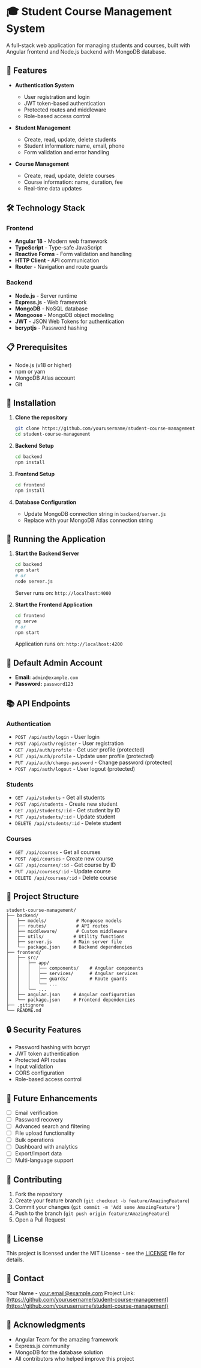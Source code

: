 # 🎓 Student Course Management System

A full-stack web application for managing students and courses, built with Angular frontend and Node.js backend with MongoDB database.

## 🚀 Features

- **Authentication System**
  - User registration and login
  - JWT token-based authentication
  - Protected routes and middleware
  - Role-based access control

- **Student Management**
  - Create, read, update, delete students
  - Student information: name, email, phone
  - Form validation and error handling

- **Course Management**
  - Create, read, update, delete courses
  - Course information: name, duration, fee
  - Real-time data updates

## 🛠️ Technology Stack

### Frontend
- **Angular 18** - Modern web framework
- **TypeScript** - Type-safe JavaScript
- **Reactive Forms** - Form validation and handling
- **HTTP Client** - API communication
- **Router** - Navigation and route guards

### Backend
- **Node.js** - Server runtime
- **Express.js** - Web framework
- **MongoDB** - NoSQL database
- **Mongoose** - MongoDB object modeling
- **JWT** - JSON Web Tokens for authentication
- **bcryptjs** - Password hashing

## 📋 Prerequisites

- Node.js (v18 or higher)
- npm or yarn
- MongoDB Atlas account
- Git

## 🔧 Installation

1. **Clone the repository**
   ```bash
   git clone https://github.com/yourusername/student-course-management.git
   cd student-course-management
   ```

2. **Backend Setup**
   ```bash
   cd backend
   npm install
   ```

3. **Frontend Setup**
   ```bash
   cd frontend
   npm install
   ```

4. **Database Configuration**
   - Update MongoDB connection string in `backend/server.js`
   - Replace with your MongoDB Atlas connection string

## 🚀 Running the Application

1. **Start the Backend Server**
   ```bash
   cd backend
   npm start
   # or
   node server.js
   ```
   Server runs on: `http://localhost:4000`

2. **Start the Frontend Application**
   ```bash
   cd frontend
   ng serve
   # or
   npm start
   ```
   Application runs on: `http://localhost:4200`

## 🔐 Default Admin Account

- **Email:** `admin@example.com`
- **Password:** `password123`

## 📚 API Endpoints

### Authentication
- `POST /api/auth/login` - User login
- `POST /api/auth/register` - User registration
- `GET /api/auth/profile` - Get user profile (protected)
- `PUT /api/auth/profile` - Update user profile (protected)
- `PUT /api/auth/change-password` - Change password (protected)
- `POST /api/auth/logout` - User logout (protected)

### Students
- `GET /api/students` - Get all students
- `POST /api/students` - Create new student
- `GET /api/students/:id` - Get student by ID
- `PUT /api/students/:id` - Update student
- `DELETE /api/students/:id` - Delete student

### Courses
- `GET /api/courses` - Get all courses
- `POST /api/courses` - Create new course
- `GET /api/courses/:id` - Get course by ID
- `PUT /api/courses/:id` - Update course
- `DELETE /api/courses/:id` - Delete course

## 📁 Project Structure

```
student-course-management/
├── backend/
│   ├── models/           # Mongoose models
│   ├── routes/           # API routes
│   ├── middleware/       # Custom middleware
│   ├── utils/           # Utility functions
│   ├── server.js        # Main server file
│   └── package.json     # Backend dependencies
├── frontend/
│   ├── src/
│   │   ├── app/
│   │   │   ├── components/    # Angular components
│   │   │   ├── services/      # Angular services
│   │   │   ├── guards/        # Route guards
│   │   │   └── ...
│   │   └── ...
│   ├── angular.json     # Angular configuration
│   └── package.json     # Frontend dependencies
├── .gitignore
└── README.md
```

## 🔒 Security Features

- Password hashing with bcrypt
- JWT token authentication
- Protected API routes
- Input validation
- CORS configuration
- Role-based access control

## 🌟 Future Enhancements

- [ ] Email verification
- [ ] Password recovery
- [ ] Advanced search and filtering
- [ ] File upload functionality
- [ ] Bulk operations
- [ ] Dashboard with analytics
- [ ] Export/Import data
- [ ] Multi-language support

## 🤝 Contributing

1. Fork the repository
2. Create your feature branch (`git checkout -b feature/AmazingFeature`)
3. Commit your changes (`git commit -m 'Add some AmazingFeature'`)
4. Push to the branch (`git push origin feature/AmazingFeature`)
5. Open a Pull Request

## 📝 License

This project is licensed under the MIT License - see the [LICENSE](LICENSE) file for details.

## 📧 Contact

Your Name - your.email@example.com
Project Link: [https://github.com/yourusername/student-course-management](https://github.com/yourusername/student-course-management)

## 🙏 Acknowledgments

- Angular Team for the amazing framework
- Express.js community
- MongoDB for the database solution
- All contributors who helped improve this project